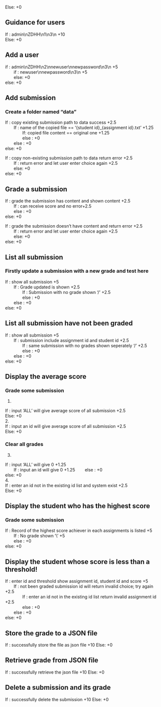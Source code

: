 Else: +0
## Guidance for users
If : admin\nZDHH\n1\n3\n +10  
Else: +0
## Add a user
if : admin\nZDHH\n2\nnewuser\nnewpassword\n3\n +5  
&emsp;&emsp;if : newuser\nnewpassword\n3\n +5  
&emsp;&emsp;else: +0  
else: +0
## Add submission
### Create a folder named “data”
If : copy existing submission path to data success +2.5  
&emsp;&emsp;If : name of the copied file == ‘{student id}_{assignment id}.txt’ +1.25  
&emsp;&emsp;&emsp;&emsp;If: copied file content == original one +1.25  
&emsp;&emsp;&emsp;&emsp;else : +0  
&emsp;&emsp;else : +0  
else: +0  

If : copy non-existing submission path to data return error +2.5  
&emsp;&emsp;If : return error and let user enter choice again +2.5  
&emsp;&emsp;else: +0  
else: +0
## Grade a submission
If : grade the submission has content and shown content +2.5  
&emsp;&emsp;If : can receive score and no error+2.5  
&emsp;&emsp;else : +0  
else: +0  

If : grade the submission doesn’t have content and return error +2.5  
&emsp;&emsp;If : return error and let user enter choice again +2.5  
&emsp;&emsp;else: +0  
else: +0
## List all submission
### Firstly update a submission with a new grade and test here
If : show all submission +5  
&emsp;&emsp;If : Grade updated is shown +2.5  
&emsp;&emsp;&emsp;&emsp;If : Submission with no grade shown ‘/’ +2.5  
&emsp;&emsp;&emsp;&emsp;else : +0  
&emsp;&emsp;else : +0  
else: +0  
## List all submission have not been graded
If : show all submission +5  
&emsp;&emsp;If : submission include assignment id and student id +2.5  
&emsp;&emsp;&emsp;&emsp;If : same submission with no grades shown seperately ‘/’ +2.5  
&emsp;&emsp;&emsp;&emsp;else : +0  
&emsp;&emsp;else : +0  
else: +0  
## Display the average score
### Grade some submission
1.    
If : input ‘ALL’ will give average score of all submission +2.5  
Else: +0  
2.  
If : input an id will give average score of all submission +2.5  
Else: +0
### Clear all grades
3.  
If : input ‘ALL’ will give 0 +1.25  
&emsp;&emsp;If : input an id will give 0 +1.25
&emsp;&emsp;else : +0  
else: +0  
4.    
If : enter an id not in the existing id list and system exist +2.5  
Else: +0
## Display the student who has the highest score
### Grade some submission
If : Record of the highest score achiever in each assignments is listed +5  
&emsp;&emsp;If : No grade shown ‘\’ +5  
&emsp;&emsp;else : +0   
else: +0  
## Display the student whose score is less than a threshold!
If : enter id and threshold show  assignment id, student id and score +5  
&emsp;&emsp;If : not been graded submission id will return invalid choice; try again +2.5  
&emsp;&emsp;&emsp;&emsp;If : enter an id not in the existing id list return invalid assignment id +2.5  
&emsp;&emsp;&emsp;&emsp;else : +0  
&emsp;&emsp;else : +0  
else: +0  
## Store the grade to a JSON file
If : successfully store the file as json file +10
Else: +0
## Retrieve grade from JSON file
If : successfully retrieve the json file +10
Else: +0
## Delete a submission and its grade
If : successfully delete the submission +10
Else: +0







